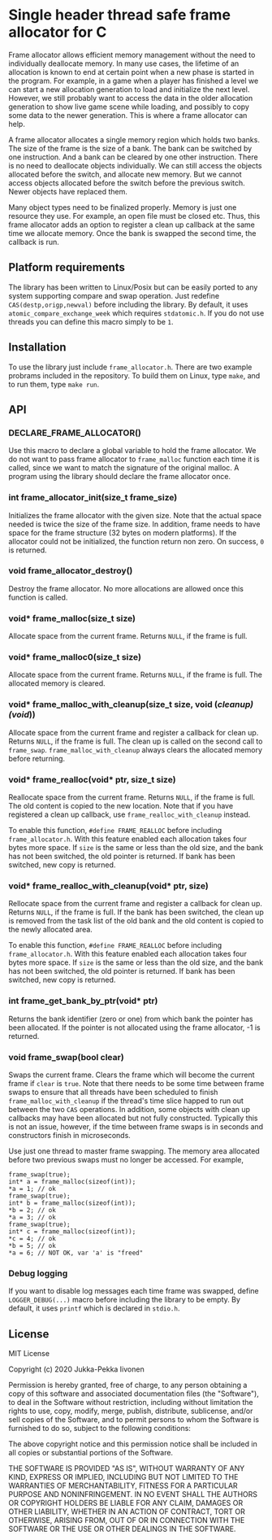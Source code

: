 # Single header thread safe frame allocator for C

Frame allocator allows efficient memory management without the
need to individually deallocate memory. In many use cases, the
lifetime of an allocation is known to end at certain point when
a new phase is started in the program. For example, in a game
when a player has finished a level we can start a new allocation
generation to load and initialize the next level. However, we
still probably want to access the data in the older allocation
generation to show live game scene while loading, and possibly
to copy some data to the newer generation. This is where a
frame allocator can help.

A frame allocator allocates a single memory region which holds
two banks. The size of the frame is the size of a bank. The bank
can be switched by one instruction. And a bank can be cleared
by one other instruction. There is no need to deallocate objects
individually. We can still access the objects allocated before
the switch, and allocate new memory. But we cannot access objects
allocated before the switch before the previous switch. Newer
objects have replaced them.

Many object types need to be finalized properly. Memory is just
one resource they use. For example, an open file must be closed
etc. Thus, this frame allocator adds an option to register a
clean up callback at the same time we allocate memory. Once
the bank is swapped the second time, the callback is run.

## Platform requirements

The library has been written to Linux/Posix but can be easily
ported to any system supporting compare and swap operation. Just
redefine `CAS(destp,origp,newval)` before including the library.
By default, it uses `atomic_compare_exchange_week` which requires
`stdatomic.h`. If you do not use threads you can define this macro
simply to be `1`.

## Installation

To use the library just include `frame_allocator.h`. There are
two example probrams included in the repository. To build them
on Linux, type `make`, and to run them, type `make run`.

## API

### DECLARE_FRAME_ALLOCATOR()

Use this macro to declare a global variable to hold the frame
allocator. We do not want to pass frame allocator to `frame_malloc`
function each time it is called, since we want to match the
signature of the original malloc. A program using the library
should declare the frame allocator once.

### int frame_allocator_init(size_t frame_size)

Initializes the frame allocator with the given size.
Note that the actual space needed is twice the
size of the frame size. In addition, frame needs
to have space for the frame structure (32 bytes on modern
platforms). If the allocator
could not be initialized, the function return non zero.
On success, `0` is returned.

### void frame_allocator_destroy()

Destroy the frame allocator. No more allocations are allowed
once this function is called.

### void* frame_malloc(size_t size)

Allocate space from the current frame. Returns `NULL`,
if the frame is full.

### void* frame_malloc0(size_t size)

Allocate space from the current frame. Returns `NULL`,
if the frame is full. The allocated memory is cleared.

### void* frame_malloc_with_cleanup(size_t size, void (*cleanup)(void*))

Allocate space from the current frame and register
a callback for clean up. Returns `NULL`, if the frame
is full. The clean up is called on the second call
to `frame_swap`. `frame_malloc_with_cleanup` always clears
the allocated memory before returning.

### void* frame_realloc(void* ptr, size_t size)

Reallocate space from the current frame. Returns `NULL`,
if the frame is full. The old content is copied to the new
location. Note that if you have registered a clean up
callback, use `frame_realloc_with_cleanup` instead.

To enable this function, `#define FRAME_REALLOC` before
including `frame_allocator.h`. With this feature enabled
each allocation takes four bytes more space. If `size`
is the same or less than the old size, and the bank
has not been switched, the old pointer is returned. If
bank has been switched, new copy is returned.

### void* frame_realloc_with_cleanup(void* ptr, size)

Rellocate space from the current frame and register
a callback for clean up. Returns `NULL`, if the frame
is full. If the bank has been switched, the clean up
is removed from the task list of the old bank
and the old content is copied to the newly allocated
area.

To enable this function, `#define FRAME_REALLOC` before
including `frame_allocator.h`. With this feature enabled
each allocation takes four bytes more space. If `size`
is the same or less than the old size, and the bank
has not been switched, the old pointer is returned. If
bank has been switched, new copy is returned.

### int frame_get_bank_by_ptr(void* ptr)

Returns the bank identifier (zero or one) from which
bank the pointer has been allocated. If the pointer
is not allocated using the frame allocator, -1 is
returned.

### void frame_swap(bool clear)

Swaps the current frame. Clears the frame which
will become the current frame if `clear` is `true`.
Note that there needs to be some time between
frame swaps to ensure that all threads have
been scheduled to finish `frame_malloc_with_cleanup`
if the thread's time slice happed to run out
between the two `CAS` operations. In addition, some
objects with clean up callbacks may have been allocated
but not fully constructed. Typically this is
not an issue, however, if the time between frame swaps
is in seconds and constructors finish in microseconds.

Use just one thread to master frame swapping.
The memory area allocated before two
previous swaps must no longer be accessed. For
example,

```
frame_swap(true);
int* a = frame_malloc(sizeof(int));
*a = 1; // ok
frame_swap(true);
int* b = frame_malloc(sizeof(int));
*b = 2; // ok
*a = 3; // ok
frame_swap(true);
int* c = frame_malloc(sizeof(int));
*c = 4; // ok
*b = 5; // ok
*a = 6; // NOT OK, var 'a' is "freed"
```

### Debug logging

If you want to disable log messages each time frame was swapped,
define `LOGGER_DEBUG(...)` macro before including the library to be
empty. By default, it uses `printf` which is declared in `stdio.h`.

## License

MIT License

Copyright (c) 2020 Jukka-Pekka Iivonen

Permission is hereby granted, free of charge, to any person obtaining a copy
of this software and associated documentation files (the "Software"), to deal
in the Software without restriction, including without limitation the rights
to use, copy, modify, merge, publish, distribute, sublicense, and/or sell
copies of the Software, and to permit persons to whom the Software is
furnished to do so, subject to the following conditions:

The above copyright notice and this permission notice shall be included in all
copies or substantial portions of the Software.

THE SOFTWARE IS PROVIDED "AS IS", WITHOUT WARRANTY OF ANY KIND, EXPRESS OR
IMPLIED, INCLUDING BUT NOT LIMITED TO THE WARRANTIES OF MERCHANTABILITY,
FITNESS FOR A PARTICULAR PURPOSE AND NONINFRINGEMENT. IN NO EVENT SHALL THE
AUTHORS OR COPYRIGHT HOLDERS BE LIABLE FOR ANY CLAIM, DAMAGES OR OTHER
LIABILITY, WHETHER IN AN ACTION OF CONTRACT, TORT OR OTHERWISE, ARISING FROM,
OUT OF OR IN CONNECTION WITH THE SOFTWARE OR THE USE OR OTHER DEALINGS IN THE
SOFTWARE.
